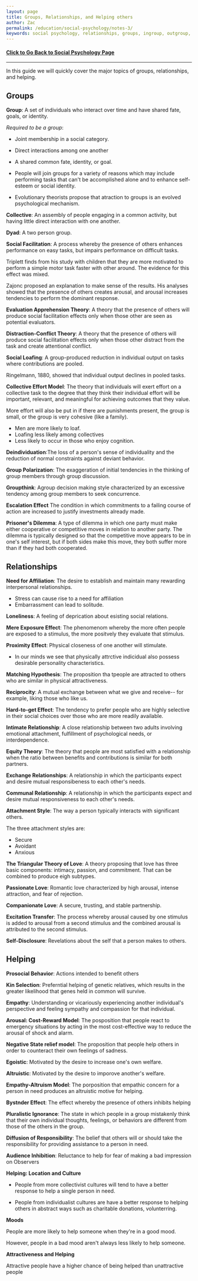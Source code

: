 ```yaml
---
layout: page
title: Groups, Relationships, and Helping others
author: Zac
permalink: /education/social-psychology/notes-3/
keywords: social psychology, relationships, groups, ingroup, outgroup, helping, altruism
---
```


#### [Click to Go Back to Social Psychology Page](../)

-----------------------------------

In this guide we will quickly cover the major topics of groups, relationships, and helping.

## Groups

**Group**: A set of individuals who interact over time and have shared fate, goals, or identity.

_Required to be a group_: 

- Joint membership in a social category.
- Direct interactions among one another
- A shared common fate, identity, or goal.

- People will join groups for a variety of reasons which may include performing tasks that can't be accomplished alone and to enhance self-esteem or social identity.
- Evolutionary theorists propose that atraction to groups is an evolved psychological mechanism.

**Collective**: An assembly of people engaging in a common activity, but having little direct interaction with one another.

**Dyad**: A two person group.

**Social Facilitation**: A process whereby the presence of others enhances performance on easy tasks, but impairs performance on difficult tasks.

Triplett finds from his study with children that they are more motivated to perform a simple motor task faster with other around. The evidence for this effect was mixed.

Zajonc proposed an explanation to make sense of the results. His analyses showed that the presence of others creates arousal, and arousal increases tendencies to perform the dominant response.

**Evaluation Apprehension Theory**: A theory that the presence of others will produce social facilitation effects only when those other are seen as potential evaluators.

**Distraction-Conflict Theory**: A theory that the presence of others will produce social facilitation effects only when those other distract from the task and create attentional conflict.

**Social Loafing**: A group-produced reduction in individual output on tasks where contributions are pooled.

Ringelmann, 1880, showed that individual output declines in pooled tasks.



**Collective Effort Model**: The theory that individuals will exert effort on a collective task to the degree that they think their individual effort will be important, relevant, and meaningful for achieving outcomes that they value.

More effort will also be put in if there are punishments present, the group is small, or the group is very cohesive (like a family).

- Men are more likely to loaf.
- Loafing less likely among collectives
- Less likely to occur in those who enjoy cognition.


**Deindividuation**:The loss of a person's sense of individuality and the reduction of normal constraints against deviant behavior.

**Group Polarization**: The exaggeration of initial tendencies in the thinking of group members through group discussion.

**Groupthink**: Agroup decision making style characterized by an excessive tendency among group members to seek concurrence.

**Escalation Effect** The condition in which commitments to a failing course of action are increased to justify investments already made.

**Prisoner's Dilemma**: A type of dilemma in which one party must make either cooperative or competitive moves in relation to another party. The dilemma is typically designed so that the competitive move appears to be in one's self interest, but if both sides make this move, they both suffer more than if they had both cooperated.

## Relationships

**Need for Affiliation**: The desire to establish and maintain many rewarding interpersonal relationships.

- Stress can cause rise to a need for affiliation
- Embarrassment can lead to solitude.

**Loneliness**: A feeling of deprication about esisting social relations.

**Mere Exposure Effect**: The phenomenom whereby the more often people are exposed to a stimulus, the more positvely they evaluate that stimulus.

**Proximity Effect**: Physical closeness of one another will stimulate.

- In our minds we see that physically attrctive indicidual also possess desirable personality characteristics.

**Matching Hypothesis**: The proposition tha tpeople are attracted to others who are similar in physical attractiveness.

**Reciprocity**: A mutual exchange between what we give and receive-- for example, liking those who like us.

**Hard-to-get Effect**: The tendency to prefer people who are highly selective in their social choices over those who are more readily available.

**Intimate Relationship**: A close relationship between two adults involving emotional attachment, fulfillment of psychological needs, or interdependence.

**Equity Theory**: The theory that people are most satisfied with a relationship when the ratio between benefits and contributions is similar for both partners.

**Exchange Relationships**: A relationship in which the participants expect and desire mutual responsibeness to each other's needs.

**Communal Relationship**: A relationship in which the participants expect and desire mutual responsiveness to each other's needs.

**Attachment Style**: The way a person typically interacts with significant others.

The three attachment styles are: 

- Secure
- Avoidant
- Anxious

**The Triangular Theory of Love**: A theory proposing that love has three basic components: intimacy, passion, and commitment. That can be combined to produce eigh subtypes.

**Passionate Love**: Romantic love characterized by high arousal, intense attraction, and fear of rejection.

**Companionate Love**: A secure, trusting, and stable partnership.

**Excitation Transfer**: The process whereby arousal caused by one stimulus is added to arousal from a second stimulus and the combined arousal is attributed to the second stimulus.

**Self-Disclosure**: Revelations about the self that a person makes to others.

## Helping

**Prosocial Behavior**: Actions intended to benefit others

**Kin Selection**: Preferntial helping of genetic relatives, which results in the greater likelihood that genes held in common will survive.

**Empathy**: Understanding or vicariously experiencing another individual's perspective and feeling sympathy and compassion for that individual.

**Arousal: Cost-Reward Model**: The posposition that people react to emergency situations by acting in the most cost-effective way to reduce the arousal of shock and alarm.

**Negative State relief model**: The proposition that people help others in order to counteract their own feelings of sadness.

**Egoistic**: Motivated by the desire to increase one's own welfare.

**Altruistic**: Motivated by the desire to imporove another's welfare.

**Empathy-Altruism Model**: The porposition that empathic concern for a person in need produces an altruistic motive for helping.

**Bystnder Effect**: The effect whereby the presence of others inhibits helping

**Pluralistic Ignorance**: The state in which people in a group mistakenly think that their own individual thoughts, feelings, or behaviors are different from those of the others in the group.

**Diffusion of Responsibility**: The belief that others will or should take the responsibility for providing assistance to a person in need.

**Audience Inhibition**: Reluctance to help for fear of making a bad impression on Observers

**Helping: Location and Culture**

- People from more collectivist cultures will tend to have a better response to help a single person in need.

- People from individualist cultures are have a better response to helping others in abstract ways such as charitable donations, volunterring.

**Moods**

People are more likely to help someone when they're in a good mood.

However, people in a bad mood aren't always less likely to help someone.

**Attractiveness and Helping**

Attractive people have a higher chance of being helped than unattractive people







